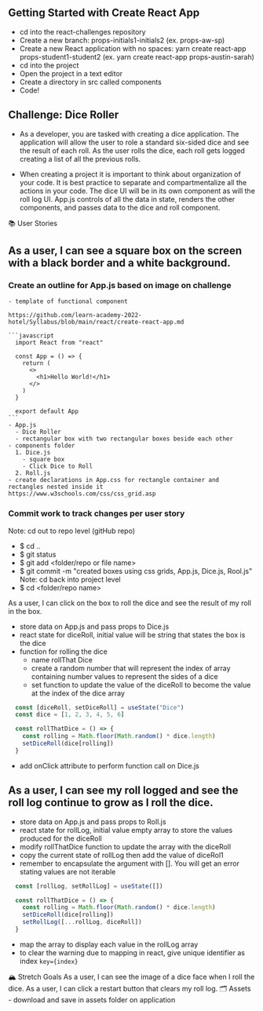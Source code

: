 ## Getting Started with Create React App

- cd into the react-challenges repository
- Create a new branch: props-initials1-initials2 (ex. props-aw-sp)
- Create a new React application with no spaces: yarn create react-app props-student1-student2 (ex. yarn create react-app props-austin-sarah)
- cd into the project
- Open the project in a text editor
- Create a directory in src called components
- Code!

## Challenge: Dice Roller
- As a developer, you are tasked with creating a dice application. The application will allow the user to role a standard six-sided dice and see the result of each roll. As the user rolls the dice, each roll gets logged creating a list of all the previous rolls.

- When creating a project it is important to think about organization of your code. It is best practice to separate and compartmentalize all the actions in your code. The dice UI will be in its own component as will the roll log UI. App.js controls of all the data in state, renders the other components, and passes data to the dice and roll component.

📚 User Stories
## As a user, I can see a square box on the screen with a black border and a white background. 

  ### Create an outline for App.js based on image on challenge
    - template of functional component

    https://github.com/learn-academy-2022-hotel/Syllabus/blob/main/react/create-react-app.md 

    ```javascript
      import React from "react"

      const App = () => {
        return (
          <>
            <h1>Hello World!</h1>
          </>
        )
      }

      export default App
    ```
    - App.js
      - Dice Roller
      - rectangular box with two rectangular boxes beside each other
    - components folder 
      1. Dice.js
        - square box
        - Click Dice to Roll
      2. Roll.js
    - create declarations in App.css for rectangle container and rectangles nested inside it
    https://www.w3schools.com/css/css_grid.asp


  ### Commit work to track changes per user story
  Note: cd out to repo level (gitHub repo)
  - $ cd ..
  - $ git status
  - $ git add <folder/repo or file name>
  - $ git commit -m "created boxes using css grids, App.js, Dice.js, Rool.js"
  Note: cd back into project level
  - $ cd <folder/repo name>

As a user, I can click on the box to roll the dice and see the result of my roll in the box.
- store data on App.js and pass props to Dice.js
- react state for diceRoll, initial value will be string that states the box is the dice
- function for rolling the dice
  - name rollThat Dice
  - create a random number that will represent the index of array containing number values to represent the sides of a dice
  - set function to update the value of the diceRoll to become the value at the index of the dice array
```javascript
  const [diceRoll, setDiceRoll] = useState("Dice")
  const dice = [1, 2, 3, 4, 5, 6]

  const rollThatDice = () => {
    const rolling = Math.floor(Math.random() * dice.length)
    setDiceRoll(dice[rolling])
  }
```
- add onClick attribute to perform function call on Dice.js

## As a user, I can see my roll logged and see the roll log continue to grow as I roll the dice.
  - store data on App.js and pass props to Roll.js
  - react state for rollLog, initial value empty array to store the values produced for the diceRoll
  - modify rollThatDice function to update the array with the diceRoll
  - copy the current state of rollLog then add the value of diceRol1
  - remember to encapsulate the argument with []. You will get an error stating values are not iterable
  ```javascript
    const [rollLog, setRollLog] = useState([])

    const rollThatDice = () => {
      const rolling = Math.floor(Math.random() * dice.length)
      setDiceRoll(dice[rolling])
      setRollLog([...rollLog, diceRoll])
    }
  ```
  - map the array to display each value in the rollLog array
  - to clear the warning due to mapping in react, give unique identifier as index `key={index}`

🏔 Stretch Goals
As a user, I can see the image of a dice face when I roll the dice.
As a user, I can click a restart button that clears my roll log.
🗂 Assets - download and save in assets folder on application